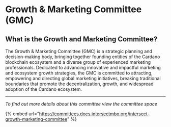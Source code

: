 # Growth & Marketing Committee (GMC)

## What is the Growth and Marketing Committee?

The Growth & Marketing Committee (GMC) is a strategic planning and decision-making body, bringing together founding entities of the Cardano blockchain ecosystem and a diverse group of experienced marketing professionals. Dedicated to advancing innovative and impactful marketing and ecosystem growth strategies, the GMC is committed to attracting, empowering and directing global marketing initiatives, breaking traditional boundaries that promote the decentralization, growth, and widespread adoption of the Cardano ecosystem.

***

_To find out more details about this committee view the committee space_

{% embed url="https://committees.docs.intersectmbo.org/intersect-growth-marketing-committee" %}
